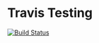 # Travis Testing

[![Build Status](https://travis-ci.org/kenobrien/TravisTesting.svg?branch=master)](https://travis-ci.org/kenobrien/TravisTesting)
